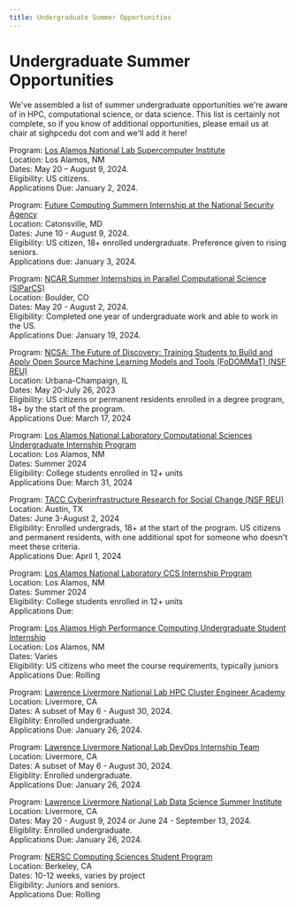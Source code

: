 ```yaml
---
title: Undergraduate Summer Opportunities
---
```

# Undergraduate Summer Opportunities

We've assembled a list of summer undergraduate opportunities we're aware of in HPC, computational science, or data science.  This list is certainly not complete, so if you know of additional opportunities, please email us at chair at sighpcedu dot com and we'll add it here!

<!-- Program: [LSU Interdisciplinary Research Experience in Computational Sciences (NSF REU)](https://reu.cct.lsu.edu/)  
Location: Baton Rouge, LA  
Dates: May 22-July 29, 2023  
Eligibility: US citizens or permanent residents with at least 1 semester of college remaining.  
Applications Due: March 1, 2023  //-->

Program: [Los Alamos National Lab Supercomputer Institute](https://www.lanl.gov/projects/national-security-education-center/information-science-technology/summer-schools/cscnsi/index.php)  
Location: Los Alamos, NM  
Dates: May 20 – August 9, 2024.  
Eligibility: US citizens.  
Applications Due: January 2, 2024.  

Program: [Future Computing Summern Internship at the National Security Agency](https://www.lps.umd.edu/2024-future-computing-summer-internship/)  
Location: Catonsville, MD  
Dates: June 10 - August 9, 2024.  
Eligibility: US citizen, 18+ enrolled undergraduate. Preference given to rising seniors.  
Applications due: January 3, 2024.  

Program: [NCAR Summer Internships in Parallel Computational Science (SIParCS)](https://www2.cisl.ucar.edu/outreach/internships/how_to_apply)  
Location: Boulder, CO  
Dates: May 20 - August 2, 2024.  
Eligibility: Completed one year of undergraduate work and able to work in the US.  
Applications Due: January 19, 2024.  

Program:  [NCSA: The Future of Discovery: Training Students to Build and Apply Open Source Machine Learning Models and Tools (FoDOMMaT) (NSF REU)](https://reu.ncsa.illinois.edu/welcome-to-reu-inclusion/)  
Location: Urbana-Champaign, IL  
Dates: May 20-July 26, 2023  
Eligibility: US citizens or permanent residents enrolled in a degree program, 18+ by the start of the program.  
Applications Due:  March 17, 2024  

Program: [Los Alamos National Laboratory Computational Sciences Undergraduate Internship Program](https://lanl.jobs/search/jobdetails/computational-sciences-undergraduate-internship-program/36942a43-0a8b-477d-bd2e-ac79c8f78391)  
Location: Los Alamos, NM  
Dates: Summer 2024  
Eligibility: College students enrolled in 12+ units  
Applications Due: March 31, 2024  

Program: [TACC Cyberinfrastructure Research for Social Change (NSF REU)](https://www.tacc.utexas.edu/education/undergrads-grads/reu)  
Location: Austin, TX  
Dates: June 3-August 2, 2024  
Eligibility: Enrolled undergrads, 18+ at the start of the program.  US citizens and permanent residents, with one additional spot for someone who doesn't meet these criteria.    
Applications Due: April 1, 2024  

Program: [Los Alamos National Laboratory CCS Internship Program](https://lanl.jobs/search/jobdetails/ccs-internship-program/5beb1c28-41d3-4245-9a3e-d6e7585f75d1)  
Location: Los Alamos, NM  
Dates: Summer 2024  
Eligibility: College students enrolled in 12+ units  
Applications Due:   

Program: [Los Alamos High Performance Computing Undergraduate Student Internship](https://lanl.jobs/search/jobdetails/high-performance-computing-undergraduate-student/37e52cab-8e52-4bd4-9409-61c287f8ae25)  
Location: Los Alamos, NM  
Dates: Varies  
Eligibility: US citizens who meet the course requirements, typically juniors  
Applications Due: Rolling  

Program: [Lawrence Livermore National Lab HPC Cluster Engineer Academy](https://computing.llnl.gov/hpc-cluster-engineer-academy)  
Location: Livermore, CA  
Dates: A subset of May 6 - August 30, 2024.  
Eligiblity: Enrolled undergraduate.  
Applications Due: January 26, 2024.  

Program: [Lawrence Livermore National Lab DevOps Internship Team](https://computing.llnl.gov/devops-internship-team-do-it)  
Location: Livermore, CA  
Dates: A subset of May 6 - August 30, 2024.  
Eligiblity: Enrolled undergraduate.  
Applications Due: January 26, 2024.  

Program: [Lawrence Livermore National Lab Data Science Summer Institute](https://data-science.llnl.gov/dssi)  
Location: Livermore, CA  
Dates: May 20 - August 9, 2024 or June 24 - September 13, 2024.   
Eligiblity: Enrolled undergraduate.  
Applications Due: January 26, 2024.  

<!--Program: [iRODS Consortium Internships](https://irods.org/2023/01/irods-internship-summer-2023/)  
Location: Chapel Hill, NC  
Dates: June-August, 2023  
Eligibility: Current undergrads.  
Applications Due: Rolling  //-->

<!-- Program: [NERSC Summer Internships](https://www.nersc.gov/research-and-development/internships/)  
Location: Berkeley, CA  
Dates: Varies by project  
Applications Due: Rolling  //-->

Program: [NERSC Computing Sciences Student Program](https://jobs.lbl.gov/jobs/2024-computing-sciences-student-program-6100)  
Location: Berkeley, CA  
Dates: 10-12 weeks, varies by project  
Eligibility: Juniors and seniors.  
Applications Due: Rolling  

<!-- Program: [NVIDIA Ignite](https://nvidia.wd5.myworkdayjobs.com/en-US/NVIDIAExternalCareerSite/job/NVIDIA-Ignite-Program---Engineering--Summer-2023_JR1962404-2)  
Location: Santa Clara, CA  
Dates: 12 weeks during summer 2023  
Eligibility: Rising sophomores or juniors in historically underrepresented communities.  
Applications Due: Rolling  //-->
